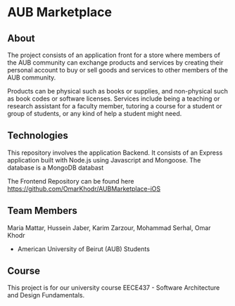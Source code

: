 # AUB Marketplace

## About
The project consists of an application front for a store where members of the AUB community can exchange products and services by creating their personal account to buy or sell goods and services to other members of the AUB community.

Products can be physical such as books or supplies, and non-physical such as book codes or software licenses.
Services include being a teaching or research assistant for a faculty member, tutoring a course for a student or group of students, or any kind of help a student might need.

## Technologies
This repository involves the application Backend.
It consists of an Express application built with Node.js using Javascript and Mongoose.
The database is a MongoDB databast

The Frontend Repository can be found here
https://github.com/OmarKhodr/AUBMarketplace-iOS

## Team Members
Maria Mattar, Hussein Jaber, Karim Zarzour, Mohammad Serhal, Omar Khodr
- American University of Beirut (AUB) Students

## Course
This project is for our university course EECE437 - Software Architecture and Design Fundamentals.
